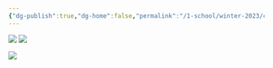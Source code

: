 ```yaml
---
{"dg-publish":true,"dg-home":false,"permalink":"/1-school/winter-2023/csc-148/preps/prep-3/","dgPassFrontmatter":true}
---
```


![](https://i.imgur.com/gbPmilV.png)
![](https://i.imgur.com/RSm8ucD.png)

![](https://i.imgur.com/kQJn7y1.png)
